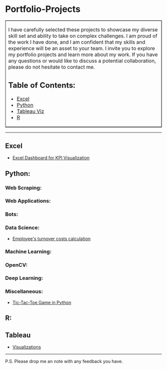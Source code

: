 
#  Portfolio-Projects
 
<table border=1 cellpadding=10><tr><td>  
  
I have carefully selected these projects to showcase my diverse skill set and ability to take on complex challenges. 
I am proud of the work I have done, and I am confident that my skills and experience will be an asset to your team.
I invite you to explore my portfolio projects and learn more about my work. If you have any questions or would like to discuss a potential collaboration, please do not hesitate to contact me.



## Table of Contents:

- [Excel](#excel)
- [Python](#python)
- [Tableau Viz ](#Tableau)
- [R](#R)

</td></tr></table>

---

## Excel

  - [Excel Dashboard for KPI Visualization](https://github.com/PeJiR/Excel.git)

## Python:

### Web Scraping:

### Web Applications:

### Bots:

### Data Science:
- [Employee's turnover costs calculation](https://github.com/PeJiR/employee-s-turnover-costs-calculation.git)

### Machine Learning:

### OpenCV:

### Deep Learning:

### Miscellaneous:
- [Tic-Tac-Toe Game in Python](https://github.com/PeJiR/Professional-Certificates/blob/main/Professional%20Certificate%20in_Computer%20Science%20for%20Python%20Programming/CS50-s-Introduction-to-Programming-with-Python/Final%20Project/README.md)

## R:

## Tableau 
- [Visualizations](https://github.com/PeJiR/Tableau-Visualitations)
---
P.S.
Please drop me an note with any feedback you have.
